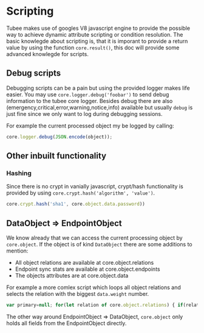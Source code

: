 # Scripting

Tubee makes use of googles V8 javascript engine to provide the possible way to achieve dynamic attribute scripting or condition resolution.
The basic knowlegde about scripting is, that it is imporant to provide a return value by using the function `core.result()`, this doc will provide 
some advanced knowlegde for scripts.

## Debug scripts
Debugging scripts can be a pain but using the provided logger makes life easier. You may use `core.logger.debug('foobar')` to send debug information
to the tubee core logger. Besides debug there are also (emergency,critical,error,warning,notice,info) available but usually `debug` is just fine since we only want to
log during debugging sessions.

For example the current processed object my be logged by calling:
```js
core.logger.debug(JSON.encode(object));
```

## Other inbuilt functionality

### Hashing
Since there is no crypt in vanially javascript, crypt/hash functionality is provided by using `core.crypt.hash('algorithm', 'value')`.

```js
core.crypt.hash('sha1', core.object.data.password))
```

## DataObject => EndpointObject
We know already that we can access the current processing object by `core.object`.
If the object is of kind `DataObject` there are some additions to mention:

* All object relations are available at core.object.relations
* Endpoint sync stats are available at core.object.endpoints
* The objects attributes are at core.object.data

For example a more comlex script which loops all object relations and selects the relation with the biggest `data.weight` number.
```js
var primary=null; for(let relation of core.object.relations) { if(relation.object.collection === 'roles' && (primary === null || relation.object.data.weight > primary.data.weight)) {primary = relation.object;} }; core.result('uid='+core.object.data.username+',ou='+primary.data.name+',o=company,dc=example,dc=org')"
```

The other way around EndpointObject => DataObject, `core.object` only holds all fields from the EndpointObject directly.
